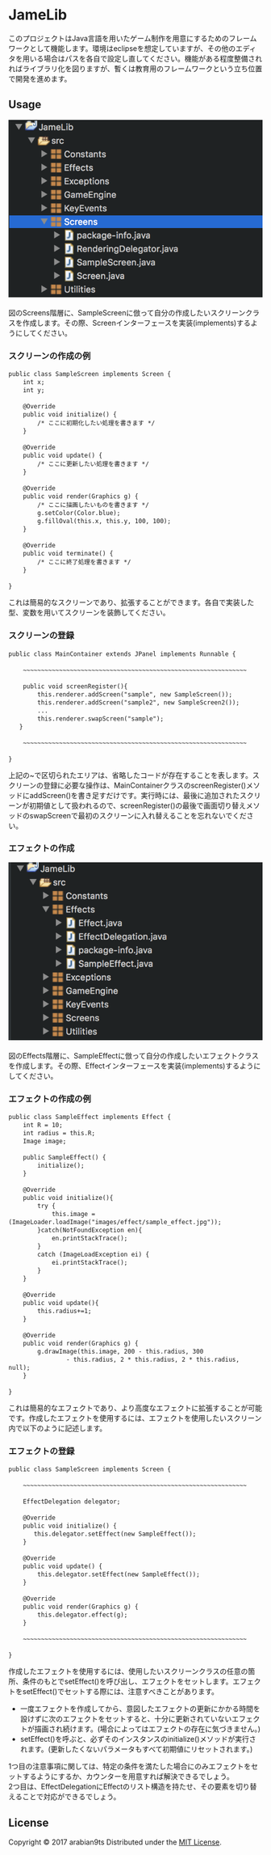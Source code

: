# JameLib
このプロジェクトはJava言語を用いたゲーム制作を用意にするためのフレームワークとして機能します。環境はeclipseを想定していますが、その他のエディタを用いる場合はパスを各自で設定し直してください。機能がある程度整備されればライブラリ化を図りますが、暫くは教育用のフレームワークという立ち位置で開発を進めます。

## Usage
![h image](images/md/h.png)  
<br>図のScreens階層に、SampleScreenに倣って自分の作成したいスクリーンクラスを作成します。その際、Screenインターフェースを実装(implements)するようにしてください。  

### スクリーンの作成の例
    public class SampleScreen implements Screen {
        int x;
        int y;

        @Override
        public void initialize() {
            /* ここに初期化したい処理を書きます */
        }

        @Override
        public void update() {
            /* ここに更新したい処理を書きます */
        }

        @Override
        public void render(Graphics g) {
            /* ここに描画したいものを書きます */
            g.setColor(Color.blue);
            g.fillOval(this.x, this.y, 100, 100);
        }

        @Override
        public void terminate() {
            /* ここに終了処理を書きます */
        }

    }

これは簡易的なスクリーンであり、拡張することができます。各自で実装した型、変数を用いてスクリーンを装飾してください。

### スクリーンの登録
    public class MainContainer extends JPanel implements Runnable {

        ~~~~~~~~~~~~~~~~~~~~~~~~~~~~~~~~~~~~~~~~~~~~~~~~~~~~~~~~~~~~~~

        public void screenRegister(){
            this.renderer.addScreen("sample", new SampleScreen());
            this.renderer.addScreen("sample2", new SampleScreen2());
            ...
            this.renderer.swapScreen("sample");
  	   }

        ~~~~~~~~~~~~~~~~~~~~~~~~~~~~~~~~~~~~~~~~~~~~~~~~~~~~~~~~~~~~~~

    }

上記の~で区切られたエリアは、省略したコードが存在することを表します。スクリーンの登録に必要な操作は、MainContainerクラスのscreenRegister()メソッドにaddScreen()を書き足すだけです。実行時には、最後に追加されたスクリーンが初期値として扱われるので、screenRegister()の最後で画面切り替えメソッドのswapScreenで最初のスクリーンに入れ替えることを忘れないでください。


### エフェクトの作成
![h2 image](images/md/h2.png)  
<br>図のEffects階層に、SampleEffectに倣って自分の作成したいエフェクトクラスを作成します。その際、Effectインターフェースを実装(implements)するようにしてください。  

### エフェクトの作成の例
    public class SampleEffect implements Effect {
    	int R = 10;
    	int radius = this.R;
    	Image image;

    	public SampleEffect() {
    		initialize();
    	}

    	@Override
    	public void initialize(){
    		try {
    			this.image = (ImageLoader.loadImage("images/effect/sample_effect.jpg"));
    		}catch(NotFoundException en){
    			en.printStackTrace();
    		}
    		catch (ImageLoadException ei) {
    			ei.printStackTrace();
    		}
    	}

    	@Override
    	public void update(){
    		this.radius+=1;
    	}

    	@Override
    	public void render(Graphics g) {
    		g.drawImage(this.image, 200 - this.radius, 300
    				- this.radius, 2 * this.radius, 2 * this.radius, null);
    	}

    }

これは簡易的なエフェクトであり、より高度なエフェクトに拡張することが可能です。作成したエフェクトを使用するには、エフェクトを使用したいスクリーン内で以下のように記述します。

### エフェクトの登録
    public class SampleScreen implements Screen {

        ~~~~~~~~~~~~~~~~~~~~~~~~~~~~~~~~~~~~~~~~~~~~~~~~~~~~~~~~~~~~~~

    	EffectDelegation delegator;

        @Override
        public void initialize() {
      	   this.delegator.setEffect(new SampleEffect());
        }

        @Override
        public void update() {
            this.delegator.setEffect(new SampleEffect());
        }

        @Override
        public void render(Graphics g) {
            this.delegator.effect(g);
        }

        ~~~~~~~~~~~~~~~~~~~~~~~~~~~~~~~~~~~~~~~~~~~~~~~~~~~~~~~~~~~~~~

    }

作成したエフェクトを使用するには、使用したいスクリーンクラスの任意の箇所、条件のもとでsetEffect()を呼び出し、エフェクトをセットします。エフェクトをsetEffect()でセットする際には、注意すべきことがあります。  

+ 一度エフェクトを作成してから、意図したエフェクトの更新にかかる時間を設けずに次のエフェクトをセットすると、十分に更新されていないエフェクトが描画され続けます。(場合によってはエフェクトの存在に気づきません。)
+ setEffect()を呼ぶと、必ずそのインスタンスのinitialize()メソッドが実行されます。(更新したくないパラメータもすべて初期値にリセットされます。)

1つ目の注意事項に関しては、特定の条件を満たした場合にのみエフェクトをセットするようにするか、カウンターを用意すれば解決できるでしょう。<br>
2つ目は、EffectDelegationにEffectのリスト構造を持たせ、その要素を切り替えることで対応ができるでしょう。

License
----------
Copyright &copy; 2017 arabian9ts
Distributed under the [MIT License][mit].

[MIT]: http://www.opensource.org/licenses/mit-license.php
